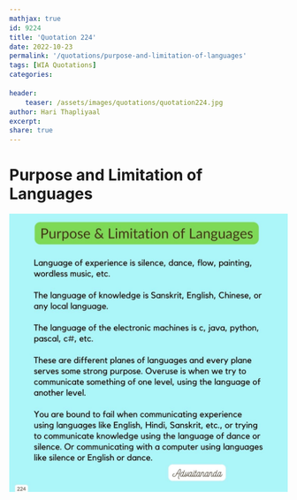 ```yaml
---
mathjax: true
id: 9224
title: 'Quotation 224'
date: 2022-10-23
permalink: '/quotations/purpose-and-limitation-of-languages'
tags: [WIA Quotations] 
categories: 

header:
    teaser: /assets/images/quotations/quotation224.jpg
author: Hari Thapliyaal 
excerpt:
share: true 
---
```


# Purpose and Limitation of Languages

![Purpose and Limitation of Languages](/assets/images/quotations/quotation224.jpg)
